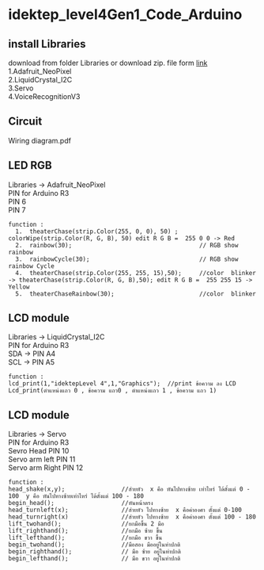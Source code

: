 # idektep_level4Gen1_Code_Arduino
## install Libraries 
download from folder Libraries or download zip. file form [link](https://drive.google.com/drive/folders/1YRXJ12_nRA4-XXKJdmbj5KnLPPElclSH?usp=sharing)
  1.Adafruit_NeoPixel  
  2.LiquidCrystal_I2C  
  3.Servo  
  4.VoiceRecognitionV3  
  
## Circuit
Wiring diagram.pdf

## LED RGB  
Libraries -> Adafruit_NeoPixel    
PIN for Arduino R3  
PIN 6     
PIN 7    
```
function : 
  1.  theaterChase(strip.Color(255, 0, 0), 50) ;      colorWipe(strip.Color(R, G, B), 50) edit R G B =  255 0 0 -> Red
  2.  rainbow(30);                                    // RGB show rainbow 
  3.  rainbowCycle(30);                               // RGB show rainbow Cycle 
  4.  theaterChase(strip.Color(255, 255, 15),50);     //color  blinker -> theaterChase(strip.Color(R, G, B),50); edit R G B =  255 255 15 -> Yellow 
  5.  theaterChaseRainbow(30);                        //color  blinker
```

## LCD module 
Libraries -> LiquidCrystal_I2C   
PIN for Arduino R3  
SDA -> PIN A4  
SCL -> PIN A5  

```
function : 
lcd_print(1,"idektepLevel 4",1,"Graphics");  //print ข้อความ ลง LCD Lcd_print(ตำแหน่งแถว 0 , ข้อความ แถว0 , ตำแหน่งแถว 1 , ข้อความ แถว 1) 
```
## LCD module 
Libraries -> Servo  
PIN for Arduino R3  
Sevro Head PIN 10     
Servo arm left PIN 11  
Servo arm Right PIN 12    

```
function : 
head_shake(x,y);                //ส่ายหัว  x คือ หันไปทางซ้าย เท่าไหร่ ได้ตั้งแต่ 0 - 100  y คือ หันไปทางซ้ายเท่าไหร่ ได้ตั้งแต่ 100 - 180 
begin_head();                   //หันหน้าตรง
head_turnleft(x);               //ส่ายหัว ไปทางซ้าย  x คือค่าองศา ตั้งแต่ 0-100
head_turnright(x)               //ส่ายหัว ไปทางซ้าย  x คือค่าองศา ตั้งแต่ 100 - 180
lift_twohand();                 //ยกมือขึ้น 2 มือ 
lift_righthand();               //ยกมือ ซ้าย ขึ้น
lift_lefthand();                //ยกมือ ขวา ขึ้น
begin_twohand();                //มือสอง มืออยู่ในท่าปกติ 
begin_righthand();              // มือ ซ้าย อยู่ในท่าปกติ
begin_lefthand();               // มือ ขวา อยู่ในท่าปกติ
```






